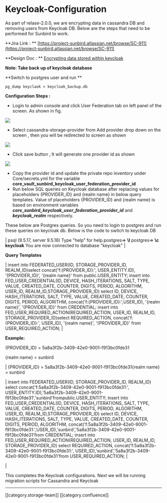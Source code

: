 # Keycloak-Configuration

As part of relase-2.0.0, we are encrypting data in cassandra DB and removing users from Keycloak DB. Below are the steps that need to be performed for Sunbird to work.

\*\*Jira Link :  \*\* [https://project-sunbird.atlassian.net/browse/SC-911](https://project-sunbird.atlassian.net/browse/SC-911)

\*\*Design Doc : \*\* [Encrypting data stored within keycloak](https://project-sunbird.atlassian.net/wiki/spaces/SBDES/pages/1014988860/Encrypting+data+stored+within+keycloak)

**Note:  Take back up of keycloak database**

\*\*Switch to postgres user and run \*\*

```
pg_dump keyclaok > keycloak_backup.db
```

**Configuration Steps :**

* Login to admin console and click User Federation tab on left panel of the screen. As shown in fig.

![](../../../../DevOpsFull/devops-kn-hw2/images/storage/image2019-3-29\_13-4-51.png)

* Select cassandra-storage-provider from Add provider drop down on the screen , then you will be redirected to screen as shown&#x20;

![](../../../../DevOpsFull/devops-kn-hw2/images/storage/image2019-3-29\_13-7-16.png)

* Click save button , It will generate one provider id as shown                                                                                                            &#x20;

![](../../../../DevOpsFull/devops-kn-hw2/images/storage/image2019-3-29\_13-10-57.png)

* Copy the provider id and update the private repo inventory under Core/secrets.yml for the variable **core\_vault\_sunbird\_keycloak\_user\_federation\_provider\_id**
* Run below SQL queries on Keycloak database after replacing values for placeholders {PROVIDER\_ID} and {realm name} in below query templates. Value of placeholders {PROVIDER\_ID} and {realm name} is based on environment variables _**core\_sunbird\_keycloak\_user\_federation\_provider\_id**_  and  _**keycloak\_realm**_  respectively.

These below are Postgres queries. So you need to login to postgres and run these queries on keycloak db. Below is the code to switch to keycloak DB

\| psql (9.5.17, server 9.5.16) Type "help" for help.postgres=> **\l** postgres=> **\c keycloak** You are now connected to database "keycloak"  |

**Query Templates**                &#x20;

\| insert into FEDERATED\_USER(ID, STORAGE\_PROVIDER\_ID, REALM\_ID)select concat('f:{PROVIDER\_ID}:', USER\_ENTITY.ID), '{PROVIDER\_ID}', '{realm name}' from public.USER\_ENTITY; insert into FED\_USER\_CREDENTIAL(ID, DEVICE, HASH\_ITERATIONS, SALT, TYPE, VALUE, CREATED\_DATE, COUNTER, DIGITS, PERIOD, ALGORITHM, USER\_ID,                  REALM\_ID,STORAGE\_PROVIDER\_ID) select ID, DEVICE, HASH\_ITERATIONS, SALT, TYPE, VALUE, CREATED\_DATE, COUNTER, DIGITS, PERIOD, ALGORITHM, concat('f:{PROVIDER\_ID}:',USER\_ID), '{realm name}', '{PROVIDER\_ID}' from CREDENTIAL; insert into FED\_USER\_REQUIRED\_ACTION(REQUIRED\_ACTION, USER\_ID, REALM\_ID, STORAGE\_PROVIDER\_ID)select REQUIRED\_ACTION, concat('f:{PROVIDER\_ID}:', USER\_ID), '{realm name}', '{PROVIDER\_ID}' from USER\_REQUIRED\_ACTION; |

**Example:**

{PROVIDER\_ID} = 5a8a3f2b-3409-42e0-9001-f913bc0fde31

{realm name} = sunbird

\| {PROVIDER\_ID} = 5a8a3f2b-3409-42e0-9001-f913bc0fde31{realm name} = sunbird

\| insert into FEDERATED\_USER(ID, STORAGE\_PROVIDER\_ID, REALM\_ID) select concat('f:5a8a3f2b-3409-42e0-9001-f913bc0fde31:', USER\_ENTITY.ID),'5a8a3f2b-3409-42e0-9001-f913bc0fde31','sunbird'frompublic.USER\_ENTITY; insert into FED\_USER\_CREDENTIAL(ID, DEVICE, HASH\_ITERATIONS, SALT, TYPE, VALUE, CREATED\_DATE, COUNTER, DIGITS, PERIOD, ALGORITHM, USER\_ID, REALM\_ID,STORAGE\_PROVIDER\_ID) select ID, DEVICE, HASH\_ITERATIONS, SALT, TYPE, VALUE, CREATED\_DATE, COUNTER, DIGITS, PERIOD, ALGORITHM, concat('f:5a8a3f2b-3409-42e0-9001-f913bc0fde31:',USER\_ID),'sunbird','5a8a3f2b-3409-42e0-9001-f913bc0fde31'from CREDENTIAL; insert into FED\_USER\_REQUIRED\_ACTION(REQUIRED\_ACTION, USER\_ID, REALM\_ID, STORAGE\_PROVIDER\_ID) select REQUIRED\_ACTION, concat('f:5a8a3f2b-3409-42e0-9001-f913bc0fde31:', USER\_ID),'sunbird','5a8a3f2b-3409-42e0-9001-f913bc0fde31'from USER\_REQUIRED\_ACTION; |

|

This completes the Keycloak configurations. Next we will be running migration scripts for Cassandra and Keycloak

***

\[\[category.storage-team]] \[\[category.confluence]]
